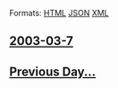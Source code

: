 
Formats: [HTML](2003/03/7/index.html)  [JSON](2003/03/7/index.json)  [XML](2003/03/7/index.xml)  

## [2003-03-7](/news/2003/03/7/index.md)

## [Previous Day...](/news/2003/03/6/index.md)

